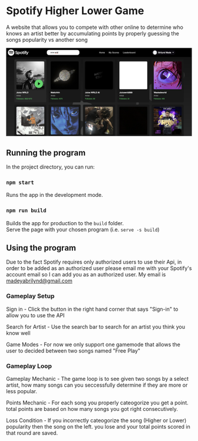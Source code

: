 # Spotify Higher Lower Game
A website that allows you to compete with other online to determine who knows an artist better by accumulating points by properly guessing the songs popularity vs another song

![Screenshot](HomePage.png)

## Running the program
In the project directory, you can run:

### `npm start`
Runs the app in the development mode.

### `npm run build`
Builds the app for production to the `build` folder.\
Serve the page with your chosen program (i.e. `serve -s build`)

## Using the program
Due to the fact Spotify requires only authorized users to use their Api, in order to be added as an authorized user please email me with your Spotify's account email
so I can add you as an authorized user. My email is madeyabrilynd@gmail.com

### Gameplay Setup
Sign in - Click the button in the right hand corner that says "Sign-in" to allow you to use the API

Search for Artist - Use the search bar to search for an artist you think you know well

Game Modes - For now we only support one gamemode that allows the user to decided between two songs named "Free Play"

### Gameplay Loop

Gameplay Mechanic - The game loop is to see given two songs by a select artist, how many songs can you seccessfully determine if they are more or less popular.

Points Mechanic - For each song you properly cateogorize you get a point. total points are based on how many songs you got right consecutively.



Loss Condition - If you incorrectly cateogorize the song (Higher or Lower) popularity then the song on the left. you lose and your total points scored in that round are saved.
